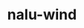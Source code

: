 ---
title: "nalu-wind"
layout: cache
category: package
meta: {"versions": ["master"], "compilers": ["apple-clang@12.0.0", "gcc@7.3.1", "gcc@7.4.0", "gcc@7.5.0", "gcc@9.3.0"]}
spec_files: 
 - spec-0.json
 - spec-1.json
 - spec-2.json
 - spec-3.json
 - spec-4.json
 - spec-5.json
 - spec-6.json
 - spec-7.json
 - spec-8.json
 - spec-9.json
 - spec-10.json
 - spec-11.json
spec_names:
 - 'nalu-wind@master%apple-clang@12.0.0~boost~catalyst~cuda+fftw+hypre~ipo~openfast+pic+tioga+wind-utils abs_tol=1e-15 build_type=Release cuda_arch=none rel_tol=1e-12 arch=darwin-catalina-x86_64 ^boost@1.76.0%apple-clang@12.0.0+atomic+chrono~clanglibcpp~container~context~coroutine+date_time~debug+exception~fiber+filesystem+graph~icu+iostreams+locale+log+math+mpi+multithreaded~numpy~pic+program_options~python+random+regex+serialization+shared+signals~singlethreaded+system~taggedlayout+test+thread+timer~versionedlayout+wave cxxstd=98 visibility=hidden arch=darwin-catalina-x86_64 ^bzip2@1.0.8%apple-clang@12.0.0~debug~pic+shared arch=darwin-catalina-x86_64 ^fftw@3.3.9%apple-clang@12.0.0+mpi~openmp~pfft_patches precision=double,float arch=darwin-catalina-x86_64 ^glm@0.9.9.8%apple-clang@12.0.0~ipo build_type=Release arch=darwin-catalina-x86_64 ^hdf5@1.10.7%apple-clang@12.0.0+cxx~debug~fortran+hl~java+mpi+pic+shared~szip~threadsafe api=none arch=darwin-catalina-x86_64 ^hwloc@2.4.1%apple-clang@12.0.0~cairo~cuda~gl~libudev+libxml2~netloc~nvml~pci+shared arch=darwin-catalina-x86_64 ^hypre@2.20.0%apple-clang@12.0.0~complex~cuda~debug~int64~internal-superlu~mixedint+mpi~openmp~shared~superlu-dist~unified-memory cuda_arch=none patches=6e3336b arch=darwin-catalina-x86_64 ^libedit@3.1-20210216%apple-clang@12.0.0 arch=darwin-catalina-x86_64 ^libevent@2.1.12%apple-clang@12.0.0+openssl arch=darwin-catalina-x86_64 ^libiconv@1.16%apple-clang@12.0.0 arch=darwin-catalina-x86_64 ^libxml2@2.9.10%apple-clang@12.0.0~python arch=darwin-catalina-x86_64 ^metis@5.1.0%apple-clang@12.0.0~gdb~int64~real64+shared build_type=Release patches=4991da9 arch=darwin-catalina-x86_64 ^ncurses@6.2%apple-clang@12.0.0~symlinks+termlib abi=none arch=darwin-catalina-x86_64 ^netcdf-c@4.7.4%apple-clang@12.0.0~dap~fsync~hdf4~jna+mpi+parallel-netcdf+pic+shared patches=2c88dfb arch=darwin-catalina-x86_64 ^netlib-lapack@3.9.1%apple-clang@12.0.0~external-blas~ipo+lapacke+shared~xblas build_type=Release arch=darwin-catalina-x86_64 ^openmpi@4.0.5%apple-clang@12.0.0~atomics~cuda~cxx~cxx_exceptions+gpfs~internal-hwloc~java~legacylaunchers~lustre~memchecker~pmi~singularity~sqlite3+static~thread_multiple+vt+wrapper-rpath fabrics=none patches=60ce20b schedulers=none arch=darwin-catalina-x86_64 ^openssh@8.5p1%apple-clang@12.0.0 arch=darwin-catalina-x86_64 ^openssl@1.1.1k%apple-clang@12.0.0~docs+systemcerts arch=darwin-catalina-x86_64 ^parallel-netcdf@1.12.2%apple-clang@12.0.0~burstbuffer+cxx+fortran+pic+shared arch=darwin-catalina-x86_64 ^parmetis@4.0.3%apple-clang@12.0.0~gdb~int64~ipo+shared build_type=Release patches=4f89253,50ed208,704b84f arch=darwin-catalina-x86_64 ^tioga@develop%apple-clang@12.0.0~cuda~ipo+nodegid+pic~shared~stats~timers build_type=Release cuda_arch=none cxxstd=11 arch=darwin-catalina-x86_64 ^trilinos@develop%apple-clang@12.0.0~adios2~alloptpkgs~amesos+amesos2~amesos2basker~anasazi~aztec+belos+boost~cgns~chaco~complex~cuda~cuda_rdc~debug~dtk~epetra~epetraext~epetraextbtf~epetraextexperimental~epetraextgraphreorderings+exodus+explicit_template_instantiation~float~fortran+glm+gtest+hdf5~hwloc~hypre~ifpack+ifpack2~intrepid~intrepid2~ipo~isorropia+kokkos~matio~mesquite+metis~minitensor~ml+mpi+muelu~mumps+netcdf~nox~openmp~phalanx~piro+pnetcdf~python~rol~rythmos~sacado+shards~shared~shylu+stk~stokhos~stratimikos~strumpack~suite-sparse~superlu~superlu-dist~teko~tempus+teuchos+tpetra~trilinoscouplings~wrapper~x11~xsdkflags+zlib+zoltan+zoltan2 build_type=Release cuda_arch=none cxxstd=14 gotype=long arch=darwin-catalina-x86_64 ^xz@5.2.5%apple-clang@12.0.0~pic libs=shared,static arch=darwin-catalina-x86_64 ^yaml-cpp@0.6.3%apple-clang@12.0.0~ipo+pic+shared~tests build_type=Release arch=darwin-catalina-x86_64 ^zlib@1.2.11%apple-clang@12.0.0+optimize+pic+shared arch=darwin-catalina-x86_64'
 - 'nalu-wind@master%apple-clang@12.0.0~boost~catalyst~cuda+fftw+hypre~ipo~openfast+pic+tioga+wind-utils abs_tol=1e-15 build_type=Release cuda_arch=none rel_tol=1e-12 arch=darwin-catalina-x86_64 ^boost@1.76.0%apple-clang@12.0.0+atomic+chrono~clanglibcpp~container~context~coroutine+date_time~debug+exception~fiber+filesystem+graph~icu+iostreams+locale+log+math+mpi+multithreaded~numpy~pic+program_options~python+random+regex+serialization+shared+signals~singlethreaded+system~taggedlayout+test+thread+timer~versionedlayout+wave cxxstd=98 visibility=hidden arch=darwin-catalina-x86_64 ^bzip2@1.0.8%apple-clang@12.0.0~debug~pic+shared arch=darwin-catalina-x86_64 ^fftw@3.3.9%apple-clang@12.0.0+mpi~openmp~pfft_patches precision=double,float arch=darwin-catalina-x86_64 ^glm@0.9.9.8%apple-clang@12.0.0~ipo build_type=Release arch=darwin-catalina-x86_64 ^hdf5@1.10.7%apple-clang@12.0.0+cxx~debug~fortran+hl~java+mpi+pic+shared~szip~threadsafe api=none arch=darwin-catalina-x86_64 ^hwloc@2.4.1%apple-clang@12.0.0~cairo~cuda~gl~libudev+libxml2~netloc~nvml~pci+shared arch=darwin-catalina-x86_64 ^hypre@2.20.0%apple-clang@12.0.0~complex~cuda~debug+int64~internal-superlu~mixedint+mpi~openmp~shared~superlu-dist~unified-memory cuda_arch=none patches=6e3336b arch=darwin-catalina-x86_64 ^libedit@3.1-20210216%apple-clang@12.0.0 arch=darwin-catalina-x86_64 ^libevent@2.1.12%apple-clang@12.0.0+openssl arch=darwin-catalina-x86_64 ^libiconv@1.16%apple-clang@12.0.0 arch=darwin-catalina-x86_64 ^libxml2@2.9.10%apple-clang@12.0.0~python arch=darwin-catalina-x86_64 ^metis@5.1.0%apple-clang@12.0.0~gdb~int64~real64+shared build_type=Release patches=4991da9 arch=darwin-catalina-x86_64 ^ncurses@6.2%apple-clang@12.0.0~symlinks+termlib abi=none arch=darwin-catalina-x86_64 ^netcdf-c@4.7.4%apple-clang@12.0.0~dap~fsync~hdf4~jna+mpi+parallel-netcdf+pic+shared patches=2c88dfb arch=darwin-catalina-x86_64 ^netlib-lapack@3.9.1%apple-clang@12.0.0~external-blas~ipo+lapacke+shared~xblas build_type=Release arch=darwin-catalina-x86_64 ^openmpi@4.0.5%apple-clang@12.0.0~atomics~cuda~cxx~cxx_exceptions+gpfs~internal-hwloc~java~legacylaunchers~lustre~memchecker~pmi~singularity~sqlite3+static~thread_multiple+vt+wrapper-rpath fabrics=none patches=60ce20b schedulers=none arch=darwin-catalina-x86_64 ^openssh@8.5p1%apple-clang@12.0.0 arch=darwin-catalina-x86_64 ^openssl@1.1.1k%apple-clang@12.0.0~docs+systemcerts arch=darwin-catalina-x86_64 ^parallel-netcdf@1.12.2%apple-clang@12.0.0~burstbuffer+cxx+fortran+pic+shared arch=darwin-catalina-x86_64 ^parmetis@4.0.3%apple-clang@12.0.0~gdb~int64~ipo+shared build_type=Release patches=4f89253,50ed208,704b84f arch=darwin-catalina-x86_64 ^tioga@develop%apple-clang@12.0.0~cuda~ipo+nodegid+pic~shared~stats~timers build_type=Release cuda_arch=none cxxstd=11 arch=darwin-catalina-x86_64 ^trilinos@develop%apple-clang@12.0.0~adios2~alloptpkgs~amesos+amesos2~amesos2basker~anasazi~aztec+belos+boost~cgns~chaco~complex~cuda~cuda_rdc~debug~dtk~epetra~epetraext~epetraextbtf~epetraextexperimental~epetraextgraphreorderings+exodus+explicit_template_instantiation~float~fortran+glm+gtest+hdf5~hwloc~hypre~ifpack+ifpack2~intrepid~intrepid2~ipo~isorropia+kokkos~matio~mesquite+metis~minitensor~ml+mpi+muelu~mumps+netcdf~nox~openmp~phalanx~piro+pnetcdf~python~rol~rythmos~sacado~scorec+shards~shared~shylu+stk~stokhos~stratimikos~strumpack~suite-sparse~superlu~superlu-dist~teko~tempus+teuchos+tpetra~trilinoscouplings~wrapper~x11~xsdkflags+zlib+zoltan+zoltan2 build_type=Release cuda_arch=none cxxstd=14 gotype=long arch=darwin-catalina-x86_64 ^xz@5.2.5%apple-clang@12.0.0~pic libs=shared,static arch=darwin-catalina-x86_64 ^yaml-cpp@0.6.3%apple-clang@12.0.0~ipo+pic+shared~tests build_type=Release arch=darwin-catalina-x86_64 ^zlib@1.2.11%apple-clang@12.0.0+optimize+pic+shared arch=darwin-catalina-x86_64'
 - 'nalu-wind@master%gcc@7.4.0~boost~catalyst~cuda+fftw+hypre~ipo~openfast~openmp+pic+shared~tioga+wind-utils abs_tol=1e-15 build_type=Release cuda_arch=none rel_tol=1e-12 arch=linux-rhel7-power9le ^boost@1.68.0%gcc@7.4.0+atomic+chrono~clanglibcpp~container~context~coroutine+date_time~debug+exception~fiber+filesystem+graph~icu+iostreams+locale+log+math~mpi+multithreaded~numpy~pic+program_options~python+random+regex+serialization+shared+signals~singlethreaded+system~taggedlayout+test+thread+timer~versionedlayout+wave cxxstd=14 visibility=hidden arch=linux-rhel7-power9le ^bzip2@1.0.6%gcc@7.4.0+shared arch=linux-rhel7-power9le ^fftw@3.3.9%gcc@7.4.0+mpi~openmp~pfft_patches precision=double,float arch=linux-rhel7-power9le ^glm@0.9.7.1%gcc@7.4.0~ipo build_type=Release arch=linux-rhel7-power9le ^gmp@6.2.1%gcc@7.4.0 arch=linux-rhel7-power9le ^hdf5@1.10.4%gcc@7.4.0+cxx~debug~fortran+hl~java+mpi+pic+shared~szip~threadsafe api=none arch=linux-rhel7-power9le ^hypre@develop%gcc@7.4.0~complex~cuda~debug+int64~internal-superlu~mixedint+mpi~openmp+shared~superlu-dist cuda_arch=none arch=linux-rhel7-power9le ^matio@1.5.17%gcc@7.4.0+hdf5+shared+zlib arch=linux-rhel7-power9le ^metis@5.1.0%gcc@7.4.0~gdb~int64~real64+shared build_type=Release patches=4991da9,b1225da arch=linux-rhel7-power9le ^mpfr@4.1.0%gcc@7.4.0 arch=linux-rhel7-power9le ^mumps@5.3.5%gcc@7.4.0+complex+double+float~int64~metis+mpi~parmetis~ptscotch~scotch+shared patches=1946864 arch=linux-rhel7-power9le ^netcdf-c@4.7.4%gcc@7.4.0~dap~hdf4~jna+mpi+parallel-netcdf+pic+shared patches=2c88dfb arch=linux-rhel7-power9le ^netlib-lapack@3.8.0%gcc@7.4.0~external-blas~ipo+lapacke+shared~xblas build_type=Release patches=5c79286,ad3d41f arch=linux-rhel7-power9le ^netlib-scalapack@2.1.0%gcc@7.4.0~ipo+pic+shared build_type=Release patches=1c9ce5f,f2baedd arch=linux-rhel7-power9le ^parallel-netcdf@1.12.1%gcc@7.4.0~burstbuffer+cxx+fortran+pic+shared arch=linux-rhel7-power9le ^parmetis@4.0.3%gcc@7.4.0~gdb~int64~ipo+shared build_type=Release patches=4f89253,50ed208,704b84f arch=linux-rhel7-power9le ^spectrum-mpi@10.3.1.2%gcc@7.4.0 arch=linux-rhel7-power9le ^suite-sparse@5.9.0%gcc@7.4.0~cuda~openmp+pic~tbb arch=linux-rhel7-power9le ^superlu@4.3%gcc@7.4.0+pic arch=linux-rhel7-power9le ^trilinos@master%gcc@7.4.0~adios2~alloptpkgs+amesos+amesos2~amesos2basker+anasazi+aztec+belos+boost~cgns~chaco~complex~cuda~cuda_rdc~debug~dtk+epetra+epetraext~epetraextbtf~epetraextexperimental~epetraextgraphreorderings+exodus+explicit_template_instantiation~float+fortran+glm+gtest+hdf5~hwloc~hypre+ifpack+ifpack2~intrepid~intrepid2~ipo~isorropia+kokkos+matio~mesquite+metis~minitensor+ml+mpi+muelu+mumps+netcdf~nox~openmp~phalanx~piro+pnetcdf~python~rol~rythmos+sacado+shards+shared~shylu+stk~stokhos~stratimikos~strumpack+suite-sparse+superlu~superlu-dist~teko~tempus+teuchos+tpetra~trilinoscouplings~wrapper~x11~xsdkflags+zlib+zoltan+zoltan2 build_type=RelWithDebInfo cuda_arch=none cxxstd=14 gotype=long arch=linux-rhel7-power9le ^yaml-cpp@0.6.2%gcc@7.4.0~ipo+pic+shared~tests build_type=Release arch=linux-rhel7-power9le ^zlib@1.2.11%gcc@7.4.0+optimize+pic+shared arch=linux-rhel7-power9le'
 - 'nalu-wind@master%gcc@7.3.1~boost~catalyst~cuda+fftw+hypre~ipo~openfast~openmp+pic+shared~tioga+wind-utils abs_tol=1e-15 build_type=RelWithDebInfo cuda_arch=none rel_tol=1e-12 arch=linux-amzn2-x86_64 ^boost@1.68.0%gcc@7.3.1+atomic+chrono~clanglibcpp~container~context~coroutine+date_time~debug+exception~fiber+filesystem+graph~icu+iostreams+locale+log+math~mpi+multithreaded~numpy~pic+program_options~python+random+regex+serialization+shared+signals~singlethreaded+system~taggedlayout+test+thread+timer~versionedlayout+wave cxxstd=14 visibility=hidden arch=linux-amzn2-x86_64 ^bzip2@1.0.8%gcc@7.3.1+shared arch=linux-amzn2-x86_64 ^fftw@3.3.9%gcc@7.3.1+mpi~openmp~pfft_patches precision=double,float arch=linux-amzn2-x86_64 ^glm@0.9.7.1%gcc@7.3.1~ipo build_type=Release arch=linux-amzn2-x86_64 ^gmp@6.1.2%gcc@7.3.1 arch=linux-amzn2-x86_64 ^hdf5@1.10.4%gcc@7.3.1+cxx~debug~fortran+hl~java+mpi+pic+shared~szip~threadsafe api=none arch=linux-amzn2-x86_64 ^hwloc@2.4.1%gcc@7.3.1~cairo~cuda~gl~libudev+libxml2~netloc~nvml+pci+shared arch=linux-amzn2-x86_64 ^hypre@develop%gcc@7.3.1~complex~cuda~debug+int64~internal-superlu~mixedint+mpi~openmp+shared~superlu-dist cuda_arch=none arch=linux-amzn2-x86_64 ^libfabric@1.11.2%gcc@7.3.1~kdreg fabrics=sockets,tcp,udp arch=linux-amzn2-x86_64 ^libiconv@1.16%gcc@7.3.1 arch=linux-amzn2-x86_64 ^libpciaccess@0.16%gcc@7.3.1 arch=linux-amzn2-x86_64 ^libxml2@2.9.10%gcc@7.3.1~python arch=linux-amzn2-x86_64 ^matio@1.5.17%gcc@7.3.1+hdf5+shared+zlib arch=linux-amzn2-x86_64 ^metis@5.1.0%gcc@7.3.1~gdb~int64~real64+shared build_type=Release patches=4991da9,b1225da arch=linux-amzn2-x86_64 ^mpfr@4.0.2%gcc@7.3.1 patches=3f80b83 arch=linux-amzn2-x86_64 ^mpich@3.3.2%gcc@7.3.1~argobots+fortran+hwloc+hydra+libxml2+pci+romio~slurm~verbs~wrapperrpath device=ch4 netmod=ofi patches=eb982de pmi=pmi arch=linux-amzn2-x86_64 ^mumps@5.3.3%gcc@7.3.1+complex+double+float~int64~metis+mpi~parmetis~ptscotch~scotch+shared patches=1946864 arch=linux-amzn2-x86_64 ^ncurses@6.2%gcc@7.3.1~symlinks+termlib arch=linux-amzn2-x86_64 ^netcdf-c@4.7.4%gcc@7.3.1~dap~hdf4~jna+mpi+parallel-netcdf+pic+shared patches=2c88dfb arch=linux-amzn2-x86_64 ^netlib-lapack@3.8.0%gcc@7.3.1~external-blas~ipo+lapacke+shared~xblas build_type=Release patches=5c79286,ad3d41f arch=linux-amzn2-x86_64 ^netlib-scalapack@2.1.0%gcc@7.3.1~ipo+pic+shared build_type=Release patches=1c9ce5f,f2baedd arch=linux-amzn2-x86_64 ^parallel-netcdf@1.12.1%gcc@7.3.1~burstbuffer+cxx+fortran+pic+shared arch=linux-amzn2-x86_64 ^parmetis@4.0.3%gcc@7.3.1~gdb~int64~ipo+shared build_type=Release patches=4f89253,50ed208,704b84f arch=linux-amzn2-x86_64 ^suite-sparse@5.9.0%gcc@7.3.1~cuda~openmp+pic~tbb arch=linux-amzn2-x86_64 ^superlu@4.3%gcc@7.3.1+pic arch=linux-amzn2-x86_64 ^trilinos@develop%gcc@7.3.1~adios2~alloptpkgs+amesos+amesos2~amesos2basker+anasazi+aztec+belos+boost~cgns~chaco~complex~cuda~cuda_rdc~debug~dtk+epetra+epetraext~epetraextbtf~epetraextexperimental~epetraextgraphreorderings+exodus+explicit_template_instantiation~float+fortran+glm+gtest+hdf5~hwloc~hypre+ifpack+ifpack2~intrepid~intrepid2~ipo~isorropia+kokkos+matio~mesquite+metis~minitensor+ml+mpi+muelu+mumps+netcdf~nox~openmp~phalanx~piro+pnetcdf~python~rol~rythmos+sacado+shards+shared~shylu+stk~stokhos~stratimikos~strumpack+suite-sparse+superlu~superlu-dist~teko~tempus+teuchos+tpetra~trilinoscouplings~wrapper~x11~xsdkflags+zlib+zoltan+zoltan2 build_type=RelWithDebInfo cuda_arch=none cxxstd=14 gotype=long arch=linux-amzn2-x86_64 ^xz@5.2.5%gcc@7.3.1+pic arch=linux-amzn2-x86_64 ^yaml-cpp@0.6.3%gcc@7.3.1~ipo+pic+shared~tests build_type=Release arch=linux-amzn2-x86_64 ^zlib@1.2.11%gcc@7.3.1+optimize+pic+shared arch=linux-amzn2-x86_64'
 - 'nalu-wind@master%gcc@7.3.1~boost~catalyst~cuda+fftw+hypre~ipo~openfast~openmp+pic+shared~tioga+wind-utils abs_tol=1e-15 build_type=Release cuda_arch=none rel_tol=1e-12 arch=linux-amzn2-x86_64 ^boost@1.68.0%gcc@7.3.1+atomic+chrono~clanglibcpp~container~context~coroutine+date_time~debug+exception~fiber+filesystem+graph~icu+iostreams+locale+log+math~mpi+multithreaded~numpy~pic+program_options~python+random+regex+serialization+shared+signals~singlethreaded+system~taggedlayout+test+thread+timer~versionedlayout+wave cxxstd=14 visibility=hidden arch=linux-amzn2-x86_64 ^bzip2@1.0.8%gcc@7.3.1+shared arch=linux-amzn2-x86_64 ^fftw@3.3.9%gcc@7.3.1+mpi~openmp~pfft_patches precision=double,float arch=linux-amzn2-x86_64 ^glm@0.9.7.1%gcc@7.3.1~ipo build_type=Release arch=linux-amzn2-x86_64 ^gmp@6.1.2%gcc@7.3.1 arch=linux-amzn2-x86_64 ^hdf5@1.10.4%gcc@7.3.1+cxx~debug~fortran+hl~java+mpi+pic+shared~szip~threadsafe api=none arch=linux-amzn2-x86_64 ^hwloc@2.4.1%gcc@7.3.1~cairo~cuda~gl~libudev+libxml2~netloc~nvml+pci+shared arch=linux-amzn2-x86_64 ^hypre@develop%gcc@7.3.1~complex~cuda~debug+int64~internal-superlu~mixedint+mpi~openmp+shared~superlu-dist cuda_arch=none arch=linux-amzn2-x86_64 ^libfabric@1.11.2%gcc@7.3.1~kdreg fabrics=sockets,tcp,udp arch=linux-amzn2-x86_64 ^libiconv@1.16%gcc@7.3.1 arch=linux-amzn2-x86_64 ^libpciaccess@0.16%gcc@7.3.1 arch=linux-amzn2-x86_64 ^libxml2@2.9.10%gcc@7.3.1~python arch=linux-amzn2-x86_64 ^matio@1.5.17%gcc@7.3.1+hdf5+shared+zlib arch=linux-amzn2-x86_64 ^metis@5.1.0%gcc@7.3.1~gdb~int64~real64+shared build_type=Release patches=4991da9,b1225da arch=linux-amzn2-x86_64 ^mpfr@4.0.2%gcc@7.3.1 patches=3f80b83 arch=linux-amzn2-x86_64 ^mpich@3.3.2%gcc@7.3.1~argobots+fortran+hwloc+hydra+libxml2+pci+romio~slurm~verbs~wrapperrpath device=ch4 netmod=ofi patches=eb982de pmi=pmi arch=linux-amzn2-x86_64 ^mumps@5.3.3%gcc@7.3.1+complex+double+float~int64~metis+mpi~parmetis~ptscotch~scotch+shared patches=1946864 arch=linux-amzn2-x86_64 ^ncurses@6.2%gcc@7.3.1~symlinks+termlib arch=linux-amzn2-x86_64 ^netcdf-c@4.7.4%gcc@7.3.1~dap~hdf4~jna+mpi+parallel-netcdf+pic+shared patches=2c88dfb arch=linux-amzn2-x86_64 ^netlib-lapack@3.8.0%gcc@7.3.1~external-blas~ipo+lapacke+shared~xblas build_type=Release patches=5c79286,ad3d41f arch=linux-amzn2-x86_64 ^netlib-scalapack@2.1.0%gcc@7.3.1~ipo+pic+shared build_type=Release patches=1c9ce5f,f2baedd arch=linux-amzn2-x86_64 ^parallel-netcdf@1.12.1%gcc@7.3.1~burstbuffer+cxx+fortran+pic+shared arch=linux-amzn2-x86_64 ^parmetis@4.0.3%gcc@7.3.1~gdb~int64~ipo+shared build_type=Release patches=4f89253,50ed208,704b84f arch=linux-amzn2-x86_64 ^suite-sparse@5.9.0%gcc@7.3.1~cuda~openmp+pic~tbb arch=linux-amzn2-x86_64 ^superlu@4.3%gcc@7.3.1+pic arch=linux-amzn2-x86_64 ^trilinos@develop%gcc@7.3.1~adios2~alloptpkgs+amesos+amesos2~amesos2basker+anasazi+aztec+belos+boost~cgns~chaco~complex~cuda~cuda_rdc~debug~dtk+epetra+epetraext~epetraextbtf~epetraextexperimental~epetraextgraphreorderings+exodus+explicit_template_instantiation~float+fortran+glm+gtest+hdf5~hwloc~hypre+ifpack+ifpack2~intrepid~intrepid2~ipo~isorropia+kokkos+matio~mesquite+metis~minitensor+ml+mpi+muelu+mumps+netcdf~nox~openmp~phalanx~piro+pnetcdf~python~rol~rythmos+sacado+shards+shared~shylu+stk~stokhos~stratimikos~strumpack+suite-sparse+superlu~superlu-dist~teko~tempus+teuchos+tpetra~trilinoscouplings~wrapper~x11~xsdkflags+zlib+zoltan+zoltan2 build_type=RelWithDebInfo cuda_arch=none cxxstd=14 gotype=long arch=linux-amzn2-x86_64 ^xz@5.2.5%gcc@7.3.1+pic arch=linux-amzn2-x86_64 ^yaml-cpp@0.6.3%gcc@7.3.1~ipo+pic+shared~tests build_type=Release arch=linux-amzn2-x86_64 ^zlib@1.2.11%gcc@7.3.1+optimize+pic+shared arch=linux-amzn2-x86_64'
 - 'nalu-wind@master%gcc@9.3.0~boost~catalyst~cuda+fftw+hypre~ipo~openfast~openmp+pic+shared~tioga+wind-utils abs_tol=1e-15 build_type=Release cuda_arch=none rel_tol=1e-12 arch=linux-ubuntu20.04-x86_64 ^boost@1.68.0%gcc@9.3.0+atomic+chrono~clanglibcpp~container~context~coroutine+date_time~debug+exception~fiber+filesystem+graph~icu+iostreams+locale+log+math~mpi+multithreaded~numpy~pic+program_options~python+random+regex+serialization+shared+signals~singlethreaded+system~taggedlayout+test+thread+timer~versionedlayout+wave cxxstd=14 visibility=hidden arch=linux-ubuntu20.04-x86_64 ^bzip2@1.0.6%gcc@9.3.0+shared arch=linux-ubuntu20.04-x86_64 ^fftw@3.3.9%gcc@9.3.0+mpi~openmp~pfft_patches precision=double,float arch=linux-ubuntu20.04-x86_64 ^glm@0.9.9.8%gcc@9.3.0~ipo build_type=Release arch=linux-ubuntu20.04-x86_64 ^hdf5@1.10.4%gcc@9.3.0+cxx~debug~fortran+hl~java+mpi+pic+shared~szip~threadsafe api=none arch=linux-ubuntu20.04-x86_64 ^hwloc@2.4.1%gcc@9.3.0~cairo~cuda~gl~libudev+libxml2~netloc~nvml+pci+shared arch=linux-ubuntu20.04-x86_64 ^hypre@develop%gcc@9.3.0~complex~cuda~debug+int64~internal-superlu~mixedint+mpi~openmp+shared~superlu-dist~unified-memory cuda_arch=none arch=linux-ubuntu20.04-x86_64 ^libfabric@1.12.1%gcc@9.3.0~kdreg fabrics=sockets,tcp,udp arch=linux-ubuntu20.04-x86_64 ^libiconv@1.16%gcc@9.3.0 arch=linux-ubuntu20.04-x86_64 ^libpciaccess@0.16%gcc@9.3.0 arch=linux-ubuntu20.04-x86_64 ^libxml2@2.9.8%gcc@9.3.0~python arch=linux-ubuntu20.04-x86_64 ^mpich@3.3.2%gcc@9.3.0~argobots+fortran+hwloc+hydra+libxml2+pci+romio~slurm~verbs~wrapperrpath device=ch4 netmod=ofi patches=eb982de pmi=pmi arch=linux-ubuntu20.04-x86_64 ^ncurses@6.2%gcc@9.3.0~symlinks+termlib abi=none arch=linux-ubuntu20.04-x86_64 ^netcdf-c@4.7.3%gcc@9.3.0~dap~hdf4~jna+mpi+parallel-netcdf+pic+shared patches=2c88dfb arch=linux-ubuntu20.04-x86_64 ^netlib-lapack@3.8.0%gcc@9.3.0~external-blas~ipo+lapacke+shared~xblas build_type=Release patches=5c79286,ad3d41f arch=linux-ubuntu20.04-x86_64 ^parallel-netcdf@1.12.1%gcc@9.3.0~burstbuffer+cxx+fortran+pic+shared arch=linux-ubuntu20.04-x86_64 ^superlu@4.3%gcc@9.3.0+pic arch=linux-ubuntu20.04-x86_64 ^trilinos@develop%gcc@9.3.0~adios2~alloptpkgs~amesos+amesos2~amesos2basker~anasazi~aztec+belos+boost~cgns~chaco~complex~cuda~cuda_rdc~debug~dtk~epetra~epetraext~epetraextbtf~epetraextexperimental~epetraextgraphreorderings+exodus+explicit_template_instantiation~float~fortran+glm+gtest+hdf5~hwloc~hypre~ifpack+ifpack2~intrepid~intrepid2~ipo~isorropia+kokkos~matio~mesquite~metis~minitensor~ml+mpi+muelu~mumps+netcdf~nox~openmp~phalanx~piro+pnetcdf~python~rol~rythmos~sacado+shards+shared~shylu+stk~stokhos~stratimikos~strumpack~suite-sparse+superlu~superlu-dist~teko~tempus+teuchos+tpetra~trilinoscouplings~wrapper~x11~xsdkflags+zlib+zoltan+zoltan2 build_type=RelWithDebInfo cuda_arch=none cxxstd=14 gotype=long arch=linux-ubuntu20.04-x86_64 ^xz@5.2.5%gcc@9.3.0+pic arch=linux-ubuntu20.04-x86_64 ^yaml-cpp@0.6.2%gcc@9.3.0~ipo+pic+shared~tests build_type=Release arch=linux-ubuntu20.04-x86_64 ^zlib@1.2.11%gcc@9.3.0+optimize+pic+shared arch=linux-ubuntu20.04-x86_64'
 - 'nalu-wind@master%gcc@7.4.0~catalyst+fftw+hypre~ipo~openfast+pic+shared+tioga+wind-utils build_type=RelWithDebInfo test_tol=default arch=linux-rhel7-power9le ^boost@1.68.0%gcc@7.4.0+atomic+chrono~clanglibcpp~container~context~coroutine+date_time~debug+exception~fiber+filesystem+graph~icu+iostreams+locale+log+math~mpi+multithreaded~numpy~pic+program_options~python+random+regex+serialization+shared+signals~singlethreaded+system~taggedlayout+test+thread+timer~versionedlayout+wave cxxstd=14 visibility=hidden arch=linux-rhel7-power9le ^bzip2@1.0.6%gcc@7.4.0+shared arch=linux-rhel7-power9le ^fftw@3.3.9%gcc@7.4.0+mpi~openmp~pfft_patches precision=double,float arch=linux-rhel7-power9le ^glm@0.9.7.1%gcc@7.4.0~ipo build_type=Release arch=linux-rhel7-power9le ^hdf5@1.10.4%gcc@7.4.0+cxx~debug~fortran+hl~java+mpi+pic+shared~szip~threadsafe api=none arch=linux-rhel7-power9le ^hypre@develop%gcc@7.4.0~complex~debug+int64~internal-superlu~mixedint+mpi~openmp+shared~superlu-dist arch=linux-rhel7-power9le ^netcdf-c@4.7.3%gcc@7.4.0~dap~hdf4~jna+mpi+parallel-netcdf+pic+shared patches=2c88dfb arch=linux-rhel7-power9le ^netlib-lapack@3.8.0%gcc@7.4.0~external-blas~ipo+lapacke+shared~xblas build_type=Release patches=5c79286,ad3d41f arch=linux-rhel7-power9le ^parallel-netcdf@1.12.1%gcc@7.4.0~burstbuffer+cxx+fortran+pic+shared arch=linux-rhel7-power9le ^spectrum-mpi@10.3.1.2%gcc@7.4.0 arch=linux-rhel7-power9le ^superlu@4.3%gcc@7.4.0+pic arch=linux-rhel7-power9le ^tioga@master%gcc@7.4.0~ipo+pic+shared build_type=Release arch=linux-rhel7-power9le ^trilinos@develop%gcc@7.4.0~adios2~alloptpkgs~amesos+amesos2~anasazi~aztec+belos+boost~cgns~chaco~complex~cuda~cuda_rdc~debug~dtk~epetra~epetraext+exodus+explicit_template_instantiation~float~fortran+glm+gtest+hdf5~hwloc~hypre~ifpack+ifpack2~intrepid~intrepid2~ipo~isorropia+kokkos~matio~mesquite~metis~minitensor~ml+mpi+muelu~mumps+netcdf~nox~openmp~phalanx~piro+pnetcdf~python~rol~rythmos~sacado+shards+shared~shylu+stk~stratimikos~strumpack~suite-sparse+superlu~superlu-dist~teko~tempus+teuchos+tpetra~wrapper~x11~xsdkflags+zlib+zoltan+zoltan2 build_type=RelWithDebInfo cuda_arch=none cxxstd=11 gotype=long arch=linux-rhel7-power9le ^yaml-cpp@0.6.2%gcc@7.4.0~ipo+pic+shared~tests build_type=Release arch=linux-rhel7-power9le ^zlib@1.2.11%gcc@7.4.0+optimize+pic+shared arch=linux-rhel7-power9le'
 - 'nalu-wind@master%gcc@7.4.0~catalyst+fftw+hypre~ipo~openfast+pic+shared+tioga+wind-utils build_type=RelWithDebInfo test_tol=default arch=linux-rhel7-power9le ^boost@1.68.0%gcc@7.4.0+atomic+chrono~clanglibcpp~container~context~coroutine+date_time~debug+exception~fiber+filesystem+graph~icu+iostreams+locale+log+math~mpi+multithreaded~numpy~pic+program_options~python+random+regex+serialization+shared+signals~singlethreaded+system~taggedlayout+test+thread+timer~versionedlayout+wave cxxstd=14 visibility=hidden arch=linux-rhel7-power9le ^bzip2@1.0.6%gcc@7.4.0+shared arch=linux-rhel7-power9le ^fftw@3.3.9%gcc@7.4.0+mpi~openmp~pfft_patches precision=double,float arch=linux-rhel7-power9le ^glm@0.9.7.1%gcc@7.4.0~ipo build_type=Release arch=linux-rhel7-power9le ^hdf5@1.10.4%gcc@7.4.0+cxx~debug~fortran+hl~java+mpi+pic+shared~szip~threadsafe api=none arch=linux-rhel7-power9le ^hwloc@2.4.0%gcc@7.4.0~cairo~cuda~gl~libudev+libxml2~netloc~nvml+pci+shared arch=linux-rhel7-power9le ^hypre@develop%gcc@7.4.0~complex~debug+int64~internal-superlu~mixedint+mpi~openmp+shared~superlu-dist arch=linux-rhel7-power9le ^libiconv@1.16%gcc@7.4.0 arch=linux-rhel7-power9le ^libpciaccess@0.16%gcc@7.4.0 arch=linux-rhel7-power9le ^libxml2@2.9.8%gcc@7.4.0~python arch=linux-rhel7-power9le ^mpich@3.3.2%gcc@7.4.0~argobots+fortran+hwloc+hydra+libxml2+pci+romio~slurm~verbs~wrapperrpath device=ch3 netmod=tcp patches=eb982de pmi=pmi arch=linux-rhel7-power9le ^netcdf-c@4.7.3%gcc@7.4.0~dap~hdf4~jna+mpi+parallel-netcdf+pic+shared arch=linux-rhel7-power9le ^netlib-lapack@3.8.0%gcc@7.4.0~external-blas~ipo+lapacke+shared~xblas build_type=Release patches=5c79286,ad3d41f arch=linux-rhel7-power9le ^parallel-netcdf@1.12.1%gcc@7.4.0~burstbuffer+cxx+fortran+pic+shared arch=linux-rhel7-power9le ^superlu@4.3%gcc@7.4.0+pic arch=linux-rhel7-power9le ^tioga@master%gcc@7.4.0~ipo+pic+shared build_type=Release arch=linux-rhel7-power9le ^trilinos@develop%gcc@7.4.0~adios2~alloptpkgs~amesos+amesos2~anasazi~aztec+belos+boost~cgns~chaco~complex~cuda~cuda_rdc~debug~dtk~epetra~epetraext+exodus+explicit_template_instantiation~float~fortran+glm+gtest+hdf5~hwloc~hypre~ifpack+ifpack2~intrepid~intrepid2~ipo~isorropia+kokkos~matio~mesquite~metis~minitensor~ml+mpi+muelu~mumps+netcdf~nox~openmp~phalanx~piro+pnetcdf~python~rol~rythmos~sacado+shards+shared~shylu+stk~stratimikos~strumpack~suite-sparse+superlu~superlu-dist~teko~tempus+teuchos+tpetra~wrapper~x11~xsdkflags+zlib+zoltan+zoltan2 build_type=RelWithDebInfo cuda_arch=none cxxstd=11 gotype=long arch=linux-rhel7-power9le ^xz@5.2.5%gcc@7.4.0+pic arch=linux-rhel7-power9le ^yaml-cpp@0.6.2%gcc@7.4.0~ipo+pic+shared~tests build_type=Release arch=linux-rhel7-power9le ^zlib@1.2.11%gcc@7.4.0+optimize+pic+shared arch=linux-rhel7-power9le'
 - 'nalu-wind@master%gcc@7.5.0~catalyst~fftw~hypre~ipo~openfast+pic+shared~tioga build_type=RelWithDebInfo test_tol=default arch=linux-ubuntu18.04-x86_64 ^boost@1.74.0%gcc@7.5.0+atomic+chrono~clanglibcpp~container~context~coroutine+date_time~debug+exception~fiber+filesystem+graph~icu+iostreams+locale+log+math+mpi+multithreaded~numpy~pic+program_options~python+random+regex+serialization+shared+signals~singlethreaded+system~taggedlayout+test+thread+timer~versionedlayout+wave cxxstd=98 visibility=hidden arch=linux-ubuntu18.04-x86_64 ^bzip2@1.0.8%gcc@7.5.0+shared arch=linux-ubuntu18.04-x86_64 ^glm@0.9.7.1%gcc@7.5.0~ipo build_type=RelWithDebInfo arch=linux-ubuntu18.04-x86_64 ^gmp@6.1.2%gcc@7.5.0 arch=linux-ubuntu18.04-x86_64 ^hdf5@1.10.7%gcc@7.5.0~cxx~debug+fortran+hl~java+mpi+pic+shared~szip~threadsafe api=none arch=linux-ubuntu18.04-x86_64 ^hwloc@2.2.0%gcc@7.5.0~cairo~cuda~gl~libudev+libxml2~netloc~nvml+pci+shared arch=linux-ubuntu18.04-x86_64 ^libiconv@1.16%gcc@7.5.0 arch=linux-ubuntu18.04-x86_64 ^libpciaccess@0.16%gcc@7.5.0 arch=linux-ubuntu18.04-x86_64 ^libxml2@2.9.10%gcc@7.5.0~python arch=linux-ubuntu18.04-x86_64 ^matio@1.5.17%gcc@7.5.0+hdf5+shared+zlib arch=linux-ubuntu18.04-x86_64 ^metis@5.1.0%gcc@7.5.0~gdb~int64~real64+shared build_type=Release patches=4991da9,b1225da arch=linux-ubuntu18.04-x86_64 ^mpfr@4.0.2%gcc@7.5.0 patches=3f80b83 arch=linux-ubuntu18.04-x86_64 ^mpich@3.3.2%gcc@7.5.0~argobots+fortran+hwloc+hydra+libxml2+pci+romio~slurm~verbs~wrapperrpath device=ch3 netmod=tcp patches=eb982de pmi=pmi arch=linux-ubuntu18.04-x86_64 ^mumps@5.3.3%gcc@7.5.0+complex+double+float~int64~metis+mpi~parmetis~ptscotch~scotch+shared arch=linux-ubuntu18.04-x86_64 ^netcdf-c@4.7.4%gcc@7.5.0~dap~hdf4~jna+mpi+parallel-netcdf+pic+shared arch=linux-ubuntu18.04-x86_64 ^netlib-scalapack@2.1.0%gcc@7.5.0~ipo~pic+shared build_type=Release patches=1c9ce5f,f2baedd arch=linux-ubuntu18.04-x86_64 ^numactl@2.0.14%gcc@7.5.0 patches=4e1d78c arch=linux-ubuntu18.04-x86_64 ^openblas@0.3.10%gcc@7.5.0~consistent_fpcsr~ilp64+pic+shared threads=none arch=linux-ubuntu18.04-x86_64 ^parallel-netcdf@1.12.1%gcc@7.5.0~burstbuffer+cxx+fortran+pic+shared arch=linux-ubuntu18.04-x86_64 ^parmetis@4.0.3%gcc@7.5.0~gdb~int64~ipo+shared build_type=RelWithDebInfo patches=4f89253,50ed208,704b84f arch=linux-ubuntu18.04-x86_64 ^suite-sparse@5.8.1%gcc@7.5.0~cuda~openmp+pic~tbb arch=linux-ubuntu18.04-x86_64 ^superlu@4.3%gcc@7.5.0+pic arch=linux-ubuntu18.04-x86_64 ^trilinos@develop%gcc@7.5.0~adios2~alloptpkgs+amesos+amesos2+anasazi+aztec+belos+boost~cgns~chaco~complex~cuda~cuda_rdc~debug~dtk+epetra+epetraext+exodus+explicit_template_instantiation~float+fortran+glm+gtest+hdf5~hwloc~hypre+ifpack+ifpack2~intrepid~intrepid2~ipo~isorropia+kokkos+matio~mesquite+metis~minitensor+ml+mpi+muelu+mumps+netcdf~nox~openmp~phalanx~piro+pnetcdf~python~rol~rythmos+sacado+shards+shared~shylu+stk~stratimikos~strumpack+suite-sparse+superlu~superlu-dist~teko~tempus+teuchos+tpetra~wrapper~x11~xsdkflags+zlib+zoltan+zoltan2 build_type=RelWithDebInfo cuda_arch=none cxxstd=11 gotype=long arch=linux-ubuntu18.04-x86_64 ^xz@5.2.5%gcc@7.5.0~pic arch=linux-ubuntu18.04-x86_64 ^yaml-cpp@0.6.3%gcc@7.5.0~ipo+pic+shared~tests build_type=RelWithDebInfo arch=linux-ubuntu18.04-x86_64 ^zlib@1.2.11%gcc@7.5.0+optimize+pic+shared arch=linux-ubuntu18.04-x86_64'
 - 'nalu-wind@master%gcc@7.3.1~boost~catalyst~cuda+fftw+hypre~ipo~openfast~openmp+pic+shared~tioga+wind-utils abs_tol=1e-15 build_type=RelWithDebInfo cuda_arch=none rel_tol=1e-12 arch=linux-amzn2-x86_64 ^boost@1.68.0%gcc@7.3.1+atomic+chrono~clanglibcpp~container~context~coroutine+date_time~debug+exception~fiber+filesystem+graph~icu+iostreams+locale+log+math~mpi+multithreaded~numpy~pic+program_options~python+random+regex+serialization+shared+signals~singlethreaded+system~taggedlayout+test+thread+timer~versionedlayout+wave cxxstd=14 visibility=hidden arch=linux-amzn2-x86_64 ^bzip2@1.0.8%gcc@7.3.1+shared arch=linux-amzn2-x86_64 ^fftw@3.3.9%gcc@7.3.1+mpi~openmp~pfft_patches precision=double,float arch=linux-amzn2-x86_64 ^glm@0.9.7.1%gcc@7.3.1~ipo build_type=Release arch=linux-amzn2-x86_64 ^gmp@6.2.1%gcc@7.3.1 arch=linux-amzn2-x86_64 ^hdf5@1.10.4%gcc@7.3.1+cxx~debug~fortran+hl~java+mpi+pic+shared~szip~threadsafe api=none arch=linux-amzn2-x86_64 ^hypre@develop%gcc@7.3.1~complex~cuda~debug+int64~internal-superlu~mixedint+mpi~openmp+shared~superlu-dist cuda_arch=none arch=linux-amzn2-x86_64 ^matio@1.5.17%gcc@7.3.1+hdf5+shared+zlib arch=linux-amzn2-x86_64 ^metis@5.1.0%gcc@7.3.1~gdb~int64~real64+shared build_type=Release patches=4991da9,b1225da arch=linux-amzn2-x86_64 ^mpfr@4.1.0%gcc@7.3.1 arch=linux-amzn2-x86_64 ^mpich@3.3.2%gcc@7.3.1~argobots+fortran+hwloc+hydra+libxml2+pci+romio~slurm~verbs~wrapperrpath device=ch4 netmod=ofi patches=eb982de pmi=pmi arch=linux-amzn2-x86_64 ^mumps@5.3.5%gcc@7.3.1+complex+double+float~int64~metis+mpi~parmetis~ptscotch~scotch+shared patches=1946864 arch=linux-amzn2-x86_64 ^netcdf-c@4.7.4%gcc@7.3.1~dap~hdf4~jna+mpi+parallel-netcdf+pic+shared patches=2c88dfb arch=linux-amzn2-x86_64 ^netlib-lapack@3.8.0%gcc@7.3.1~external-blas~ipo+lapacke+shared~xblas build_type=Release patches=5c79286,ad3d41f arch=linux-amzn2-x86_64 ^netlib-scalapack@2.1.0%gcc@7.3.1~ipo+pic+shared build_type=Release patches=1c9ce5f,f2baedd arch=linux-amzn2-x86_64 ^parallel-netcdf@1.12.1%gcc@7.3.1~burstbuffer+cxx+fortran+pic+shared arch=linux-amzn2-x86_64 ^parmetis@4.0.3%gcc@7.3.1~gdb~int64~ipo+shared build_type=Release patches=4f89253,50ed208,704b84f arch=linux-amzn2-x86_64 ^suite-sparse@5.9.0%gcc@7.3.1~cuda~openmp+pic~tbb arch=linux-amzn2-x86_64 ^superlu@4.3%gcc@7.3.1+pic arch=linux-amzn2-x86_64 ^trilinos@develop%gcc@7.3.1~adios2~alloptpkgs+amesos+amesos2~amesos2basker+anasazi+aztec+belos+boost~cgns~chaco~complex~cuda~cuda_rdc~debug~dtk+epetra+epetraext~epetraextbtf~epetraextexperimental~epetraextgraphreorderings+exodus+explicit_template_instantiation~float+fortran+glm+gtest+hdf5~hwloc~hypre+ifpack+ifpack2~intrepid~intrepid2~ipo~isorropia+kokkos+matio~mesquite+metis~minitensor+ml+mpi+muelu+mumps+netcdf~nox~openmp~phalanx~piro+pnetcdf~python~rol~rythmos+sacado+shards+shared~shylu+stk~stokhos~stratimikos~strumpack+suite-sparse+superlu~superlu-dist~teko~tempus+teuchos+tpetra~trilinoscouplings~wrapper~x11~xsdkflags+zlib+zoltan+zoltan2 build_type=RelWithDebInfo cuda_arch=none cxxstd=14 gotype=long arch=linux-amzn2-x86_64 ^yaml-cpp@0.6.3%gcc@7.3.1~ipo+pic+shared~tests build_type=Release arch=linux-amzn2-x86_64 ^zlib@1.2.11%gcc@7.3.1+optimize+pic+shared arch=linux-amzn2-x86_64'
 - 'nalu-wind@master%apple-clang@12.0.0~boost~catalyst~cuda+fftw+hypre~ipo+openfast+pic+tioga+wind-utils abs_tol=1e-15 build_type=Release cuda_arch=none rel_tol=1e-12 arch=darwin-catalina-x86_64 ^boost@1.76.0%apple-clang@12.0.0+atomic+chrono~clanglibcpp~container~context~coroutine+date_time~debug+exception~fiber+filesystem+graph~icu+iostreams+locale+log+math+mpi+multithreaded~numpy~pic+program_options~python+random+regex+serialization+shared+signals~singlethreaded+system~taggedlayout+test+thread+timer~versionedlayout+wave cxxstd=98 visibility=hidden arch=darwin-catalina-x86_64 ^bzip2@1.0.8%apple-clang@12.0.0~debug~pic+shared arch=darwin-catalina-x86_64 ^fftw@3.3.9%apple-clang@12.0.0+mpi~openmp~pfft_patches precision=double,float arch=darwin-catalina-x86_64 ^glm@0.9.9.8%apple-clang@12.0.0~ipo build_type=Release arch=darwin-catalina-x86_64 ^hdf5@1.10.7%apple-clang@12.0.0+cxx~debug~fortran+hl~java+mpi+pic+shared~szip~threadsafe api=none arch=darwin-catalina-x86_64 ^hwloc@2.4.1%apple-clang@12.0.0~cairo~cuda~gl~libudev+libxml2~netloc~nvml~pci+shared arch=darwin-catalina-x86_64 ^hypre@2.20.0%apple-clang@12.0.0~complex~cuda~debug~int64~internal-superlu~mixedint+mpi~openmp~shared~superlu-dist~unified-memory cuda_arch=none patches=6e3336b arch=darwin-catalina-x86_64 ^libedit@3.1-20210216%apple-clang@12.0.0 arch=darwin-catalina-x86_64 ^libevent@2.1.12%apple-clang@12.0.0+openssl arch=darwin-catalina-x86_64 ^libiconv@1.16%apple-clang@12.0.0 arch=darwin-catalina-x86_64 ^libxml2@2.9.10%apple-clang@12.0.0~python arch=darwin-catalina-x86_64 ^metis@5.1.0%apple-clang@12.0.0~gdb~int64~real64+shared build_type=Release patches=4991da9 arch=darwin-catalina-x86_64 ^ncurses@6.2%apple-clang@12.0.0~symlinks+termlib abi=none arch=darwin-catalina-x86_64 ^netcdf-c@4.7.4%apple-clang@12.0.0~dap~fsync~hdf4~jna+mpi+parallel-netcdf+pic+shared patches=2c88dfb arch=darwin-catalina-x86_64 ^netlib-lapack@3.9.1%apple-clang@12.0.0~external-blas~ipo+lapacke+shared~xblas build_type=Release arch=darwin-catalina-x86_64 ^openfast@master%apple-clang@12.0.0+cxx+dll-interface+double-precision~ipo+pic+shared build_type=RelWithDebInfo arch=darwin-catalina-x86_64 ^openmpi@4.0.5%apple-clang@12.0.0~atomics~cuda~cxx~cxx_exceptions+gpfs~internal-hwloc~java~legacylaunchers~lustre~memchecker~pmi~singularity~sqlite3+static~thread_multiple+vt+wrapper-rpath fabrics=none patches=60ce20b schedulers=none arch=darwin-catalina-x86_64 ^openssh@8.5p1%apple-clang@12.0.0 arch=darwin-catalina-x86_64 ^openssl@1.1.1k%apple-clang@12.0.0~docs+systemcerts arch=darwin-catalina-x86_64 ^parallel-netcdf@1.12.2%apple-clang@12.0.0~burstbuffer+cxx+fortran+pic+shared arch=darwin-catalina-x86_64 ^parmetis@4.0.3%apple-clang@12.0.0~gdb~int64~ipo+shared build_type=Release patches=4f89253,50ed208,704b84f arch=darwin-catalina-x86_64 ^tioga@develop%apple-clang@12.0.0~cuda~ipo+nodegid+pic~shared~stats~timers build_type=Release cuda_arch=none cxxstd=11 arch=darwin-catalina-x86_64 ^trilinos@develop%apple-clang@12.0.0~adios2~alloptpkgs~amesos+amesos2~amesos2basker~anasazi~aztec+belos+boost~cgns~chaco~complex~cuda~cuda_rdc~debug~dtk~epetra~epetraext~epetraextbtf~epetraextexperimental~epetraextgraphreorderings+exodus+explicit_template_instantiation~float~fortran+glm+gtest+hdf5~hwloc~hypre~ifpack+ifpack2~intrepid~intrepid2~ipo~isorropia+kokkos~matio~mesquite+metis~minitensor~ml+mpi+muelu~mumps+netcdf~nox~openmp~phalanx~piro+pnetcdf~python~rol~rythmos~sacado+shards~shared~shylu+stk~stokhos~stratimikos~strumpack~suite-sparse~superlu~superlu-dist~teko~tempus+teuchos+tpetra~trilinoscouplings~wrapper~x11~xsdkflags+zlib+zoltan+zoltan2 build_type=Release cuda_arch=none cxxstd=14 gotype=long arch=darwin-catalina-x86_64 ^xz@5.2.5%apple-clang@12.0.0~pic libs=shared,static arch=darwin-catalina-x86_64 ^yaml-cpp@0.6.3%apple-clang@12.0.0~ipo+pic+shared~tests build_type=Release arch=darwin-catalina-x86_64 ^zlib@1.2.11%apple-clang@12.0.0+optimize+pic+shared arch=darwin-catalina-x86_64'
 - 'nalu-wind@master%gcc@7.3.1~boost~catalyst~cuda+fftw+hypre~ipo~openfast~openmp+pic+shared~tioga~wind-utils abs_tol=1e-15 build_type=Release cuda_arch=none rel_tol=1e-12 arch=linux-amzn2-x86_64 ^boost@1.68.0%gcc@7.3.1+atomic+chrono~clanglibcpp~container~context~coroutine+date_time~debug+exception~fiber+filesystem+graph~icu+iostreams+locale+log+math~mpi+multithreaded~numpy~pic+program_options~python+random+regex+serialization+shared+signals~singlethreaded+system~taggedlayout+test+thread+timer~versionedlayout+wave cxxstd=14 visibility=hidden arch=linux-amzn2-x86_64 ^bzip2@1.0.8%gcc@7.3.1+shared arch=linux-amzn2-x86_64 ^fftw@3.3.9%gcc@7.3.1+mpi~openmp~pfft_patches precision=double,float arch=linux-amzn2-x86_64 ^glm@0.9.7.1%gcc@7.3.1~ipo build_type=Release arch=linux-amzn2-x86_64 ^gmp@6.1.2%gcc@7.3.1 arch=linux-amzn2-x86_64 ^hdf5@1.10.4%gcc@7.3.1+cxx~debug~fortran+hl~java+mpi+pic+shared~szip~threadsafe api=none arch=linux-amzn2-x86_64 ^hwloc@2.4.1%gcc@7.3.1~cairo~cuda~gl~libudev+libxml2~netloc~nvml+pci+shared arch=linux-amzn2-x86_64 ^hypre@develop%gcc@7.3.1~complex~cuda~debug+int64~internal-superlu~mixedint+mpi~openmp+shared~superlu-dist cuda_arch=none arch=linux-amzn2-x86_64 ^libfabric@1.11.2%gcc@7.3.1~kdreg fabrics=sockets,tcp,udp arch=linux-amzn2-x86_64 ^libiconv@1.16%gcc@7.3.1 arch=linux-amzn2-x86_64 ^libpciaccess@0.16%gcc@7.3.1 arch=linux-amzn2-x86_64 ^libxml2@2.9.10%gcc@7.3.1~python arch=linux-amzn2-x86_64 ^matio@1.5.17%gcc@7.3.1+hdf5+shared+zlib arch=linux-amzn2-x86_64 ^metis@5.1.0%gcc@7.3.1~gdb~int64~real64+shared build_type=Release patches=4991da9,b1225da arch=linux-amzn2-x86_64 ^mpfr@4.0.2%gcc@7.3.1 patches=3f80b83 arch=linux-amzn2-x86_64 ^mpich@3.3.2%gcc@7.3.1~argobots+fortran+hwloc+hydra+libxml2+pci+romio~slurm~verbs~wrapperrpath device=ch4 netmod=ofi patches=eb982de pmi=pmi arch=linux-amzn2-x86_64 ^mumps@5.3.3%gcc@7.3.1+complex+double+float~int64~metis+mpi~parmetis~ptscotch~scotch+shared patches=1946864 arch=linux-amzn2-x86_64 ^ncurses@6.2%gcc@7.3.1~symlinks+termlib arch=linux-amzn2-x86_64 ^netcdf-c@4.7.4%gcc@7.3.1~dap~hdf4~jna+mpi+parallel-netcdf+pic+shared patches=2c88dfb arch=linux-amzn2-x86_64 ^netlib-lapack@3.8.0%gcc@7.3.1~external-blas~ipo+lapacke+shared~xblas build_type=Release patches=5c79286,ad3d41f arch=linux-amzn2-x86_64 ^netlib-scalapack@2.1.0%gcc@7.3.1~ipo+pic+shared build_type=Release patches=1c9ce5f,f2baedd arch=linux-amzn2-x86_64 ^parallel-netcdf@1.12.1%gcc@7.3.1~burstbuffer+cxx+fortran+pic+shared arch=linux-amzn2-x86_64 ^parmetis@4.0.3%gcc@7.3.1~gdb~int64~ipo+shared build_type=Release patches=4f89253,50ed208,704b84f arch=linux-amzn2-x86_64 ^suite-sparse@5.9.0%gcc@7.3.1~cuda~openmp+pic~tbb arch=linux-amzn2-x86_64 ^superlu@4.3%gcc@7.3.1+pic arch=linux-amzn2-x86_64 ^trilinos@develop%gcc@7.3.1~adios2~alloptpkgs+amesos+amesos2~amesos2basker+anasazi+aztec+belos+boost~cgns~chaco~complex~cuda~cuda_rdc~debug~dtk+epetra+epetraext~epetraextbtf~epetraextexperimental~epetraextgraphreorderings+exodus+explicit_template_instantiation~float+fortran+glm+gtest+hdf5~hwloc~hypre+ifpack+ifpack2~intrepid~intrepid2~ipo~isorropia+kokkos+matio~mesquite+metis~minitensor+ml+mpi+muelu+mumps+netcdf~nox~openmp~phalanx~piro+pnetcdf~python~rol~rythmos+sacado+shards+shared~shylu+stk~stokhos~stratimikos~strumpack+suite-sparse+superlu~superlu-dist~teko~tempus+teuchos+tpetra~trilinoscouplings~wrapper~x11~xsdkflags+zlib+zoltan+zoltan2 build_type=RelWithDebInfo cuda_arch=none cxxstd=14 gotype=long arch=linux-amzn2-x86_64 ^xz@5.2.5%gcc@7.3.1+pic arch=linux-amzn2-x86_64 ^yaml-cpp@0.6.3%gcc@7.3.1~ipo+pic+shared~tests build_type=Release arch=linux-amzn2-x86_64 ^zlib@1.2.11%gcc@7.3.1+optimize+pic+shared arch=linux-amzn2-x86_64'
---